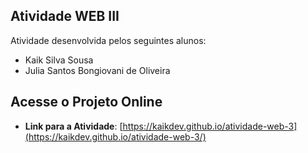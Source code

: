 ## Atividade WEB III
Atividade desenvolvida pelos seguintes alunos:
- Kaik Silva Sousa
- Julia Santos Bongiovani de Oliveira

## Acesse o Projeto Online

- **Link para a Atividade**: [https://kaikdev.github.io/atividade-web-3](https://kaikdev.github.io/atividade-web-3/)
